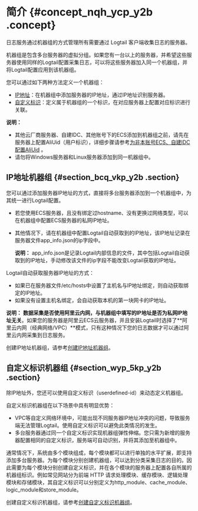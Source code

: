 # 简介 {#concept_nqh_ycp_y2b .concept}

日志服务通过机器组的方式管理所有需要通过 Logtail 客户端收集日志的服务器。

机器组是包含多台服务器的虚拟分组。如果您有一台以上的服务器，并希望这些服务器使用同样的Logtail配置采集日志，可以将这些服务器加入同一个机器组，并将Logtail配置应用到该机器组。

您可以通过如下两种方法定义一个机器组：

-   [IP地址](#)：在机器组中添加服务器的IP地址，通过IP地址识别服务器。
-   [自定义标识](#)：定义属于机器组的一个标识，在对应服务器上配置对应标识进行关联。

**说明：** 

-   其他云厂商服务器、自建IDC、其他账号下的ECS添加到机器组之前，请先在服务器上配置AliUid（用户标识），详细步骤请参考[为非本账号ECS、自建IDC配置AliUid](intl.zh-CN/用户指南/Logtail采集/机器组/为非本账号ECS、自建IDC配置AliUid.md) 。
-   请勿将Windows服务器和Linux服务器添加到同一机器组中。

## IP地址机器组 {#section_bcq_vkp_y2b .section}

您可以通过添加服务器IP地址的方式，直接将多台服务器添加到一个机器组中，为其统一进行Logtail配置。

-   若您使用ECS服务器，且没有绑定过hostname、没有更换过网络类型，可以在机器组中配置ECS服务器的私网IP地址。
-   其他情况下，请在机器组中配置Logtail自动获取到的IP地址，该IP地址记录在服务器文件app\_info.json的ip字段中。

    **说明：** app\_info.json是记录Logtail内部信息的文件，其中包括Logtail自动获取到的IP地址，手动修改该文件的ip字段不能改变Logtail获取的IP地址。


Logtail自动获取服务器IP地址的方式：

-   如果已在服务器文件/etc/hosts中设置了主机名与IP地址绑定，则自动获取绑定的IP地址。
-   如果没有设置主机名绑定，会自动获取本机的第一块网卡的IP地址。

**说明：** **数据采集是否使用阿里云内网，与机器组中填写的IP地址是否为私网IP地址无关**。如果您的服务器是阿里云ECS云服务器，并且安装Logtail时选择了**阿里云内网（经典网络/VPC）**模式，只有这种情况下您的日志数据才可以通过阿里云内网采集到日志服务。

创建IP地址机器组，请参考[创建IP地址机器组](intl.zh-CN/用户指南/Logtail采集/机器组/创建IP地址机器组.md)。

## 自定义标识机器组 {#section_wyp_5kp_y2b .section}

除IP地址外，您还可以使用自定义标识（userdefined-id）来动态定义机器组。

自定义标识机器组在以下场景中具有明显优势：

-   VPC等自定义网络环境中，可能出现不同服务器IP地址冲突的问题，导致服务端无法管理Logtail。使用自定义标识可以避免此类情况的发生。
-   多台服务器通过同一个自定义标识实现机器组弹性伸缩。您只需为新增的服务器配置相同的自定义标识，服务端可自动识别，并将其添加至机器组中。

通常情况下，系统由多个模块组成，每个模块都可以进行单独的水平扩展，即支持添加多台服务器。为每个模块分别创建机器组，可以达到分类采集日志的目的。因此需要为每个模块分别创建自定义标识，并在各个模块的服务器上配置各自所属的机器组标识。例如常见网站分为前端 HTTP 请求处理模块、缓存模块、逻辑处理模块和存储模块，其自定义标识可以分别定义为http\_module、cache\_module、logic\_module和store\_module。

创建自定义标识机器组，请参考[创建自定义标识机器组](intl.zh-CN/用户指南/Logtail采集/机器组/创建自定义标识机器组.md)。

